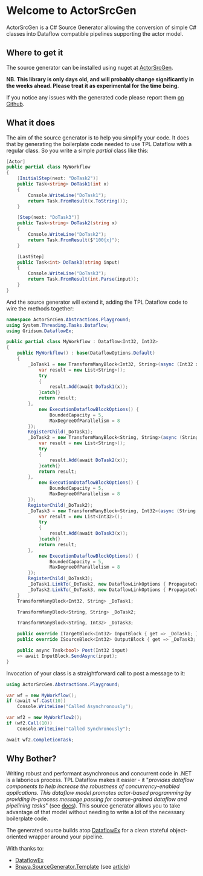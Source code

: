 ﻿# Welcome to ActorSrcGen 
 
ActorSrcGen is a C# Source Generator allowing the conversion of simple C#
classes into Dataflow compatible pipelines supporting the actor model.

## Where to get it

The source generator can be installed using nuget at
[ActorSrcGen](https://www.nuget.org/packages/ActorSrcGen).

**NB. This library is only days old, and will probably change significantly in
the weeks ahead.  Please treat it as experimental for the time being.**

If you notice any issues with the generated code please report them [on
Github](https://github.com/aabs/ActorSrcGen/issues).

## What it does

The aim of the source generator is to help you simplify your code.  It does that
by generating the boilerplate code needed to use TPL Dataflow with a regular
class. So you write a simple *partial* class like this:

```csharp
[Actor]
public partial class MyWorkflow
{
    [InitialStep(next: "DoTask2")]
    public Task<string> DoTask1(int x)
    {
        Console.WriteLine("DoTask1");
        return Task.FromResult(x.ToString());
    }

    [Step(next: "DoTask3")]
    public Task<string> DoTask2(string x)
    {
        Console.WriteLine("DoTask2");
        return Task.FromResult($"100{x}");
    }

    [LastStep]
    public Task<int> DoTask3(string input)
    {
        Console.WriteLine("DoTask3");
        return Task.FromResult(int.Parse(input));
    }
}
```

And the source generator will extend it, adding the TPL Dataflow code to wire the methods together:

```csharp
namespace ActorSrcGen.Abstractions.Playground;
using System.Threading.Tasks.Dataflow;
using Gridsum.DataflowEx;

public partial class MyWorkflow : Dataflow<Int32, Int32>
{
    public MyWorkflow() : base(DataflowOptions.Default)
    {
        _DoTask1 = new TransformManyBlock<Int32, String>(async (Int32 x) => {
            var result = new List<String>();
            try
            {
                result.Add(await DoTask1(x));
            }catch{}
            return result;
        },
            new ExecutionDataflowBlockOptions() {
                BoundedCapacity = 5,
                MaxDegreeOfParallelism = 8
        });
        RegisterChild(_DoTask1);
        _DoTask2 = new TransformManyBlock<String, String>(async (String x) => {
            var result = new List<String>();
            try
            {
                result.Add(await DoTask2(x));
            }catch{}
            return result;
        },
            new ExecutionDataflowBlockOptions() {
                BoundedCapacity = 5,
                MaxDegreeOfParallelism = 8
        });
        RegisterChild(_DoTask2);
        _DoTask3 = new TransformManyBlock<String, Int32>(async (String x) => {
            var result = new List<Int32>();
            try
            {
                result.Add(await DoTask3(x));
            }catch{}
            return result;
        },
            new ExecutionDataflowBlockOptions() {
                BoundedCapacity = 5,
                MaxDegreeOfParallelism = 8
        });
        RegisterChild(_DoTask3);
        _DoTask1.LinkTo(_DoTask2, new DataflowLinkOptions { PropagateCompletion = true });
        _DoTask2.LinkTo(_DoTask3, new DataflowLinkOptions { PropagateCompletion = true });
    }
    TransformManyBlock<Int32, String> _DoTask1;

    TransformManyBlock<String, String> _DoTask2;

    TransformManyBlock<String, Int32> _DoTask3;

    public override ITargetBlock<Int32> InputBlock { get => _DoTask1; }
    public override ISourceBlock<Int32> OutputBlock { get => _DoTask3; }

    public async Task<bool> Post(Int32 input)
    => await InputBlock.SendAsync(input);
} 
```

Invocation of your class is a straightforward call to post a message to it:

```csharp
using ActorSrcGen.Abstractions.Playground;

var wf = new MyWorkflow();
if (await wf.Cast(10))
    Console.WriteLine("Called Asynchronously");

var wf2 = new MyWorkflow2();
if (wf2.Call(10))
    Console.WriteLine("Called Synchronously");

await wf2.CompletionTask;
```

## Why Bother?

Writing robust and performant asynchronous and concurrent code in .NET is a
laborious process. TPL Dataflow makes it easier -  it "*provides dataflow
components to help increase the robustness of concurrency-enabled applications.
This dataflow model promotes actor-based programming by providing in-process
message passing for coarse-grained dataflow and pipelining tasks*" (see
[docs](https://learn.microsoft.com/en-us/dotnet/standard/parallel-programming/dataflow-task-parallel-library)).
This source generator allows you to take advantage of that model without needing
to write a lot of the necessary boilerplate code.

The generated source builds atop
[DataflowEx](https://github.com/gridsum/DataflowEx) for a clean stateful
object-oriented wrapper around your pipeline.

With thanks to:

- [DataflowEx](https://github.com/gridsum/DataflowEx)
- [Bnaya.SourceGenerator.Template](https://github.com/bnayae/Bnaya.SourceGenerator.Template) (see [article](https://blog.stackademic.com/source-code-generators-diy-f04229c59e1a))

